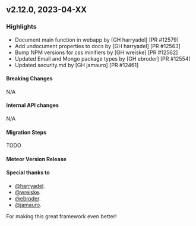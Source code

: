 ## v2.12.0, 2023-04-XX

### Highlights

* Document main function in webapp by [GH harryadel] [PR #12579]
* Add undocument properties to docs by [GH harryadel] [PR #12563]
* Bump NPM versions for css minifiers by [GH wreiske] [PR #12562]
* Updated Email and Mongo package types by [GH ebroder] [PR #12554]
* Updated security.md by [GH jamauro] [PR #12461]


#### Breaking Changes

N/A

####  Internal API changes

N/A

#### Migration Steps

TODO

#### Meteor Version Release



#### Special thanks to

- [@harryadel](https://github.com/harryadel).
- [@wreiske](https://github.com/wreiske).
- [@ebroder](https://github.com/ebroder).
- [@jamauro](https://github.com/jamauro).


For making this great framework even better!


